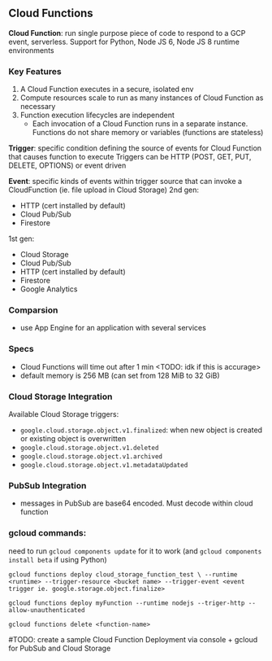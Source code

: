 ## Cloud Functions 
**Cloud Function**: run single purpose piece of code to respond to a GCP event, serverless. 
Support for Python, Node JS 6, Node JS 8 runtime environments 

### Key Features
1) A Cloud Function executes in a secure, isolated env 
2) Compute resources scale to run as many instances of Cloud Function as necessary 
3) Function execution lifecycles are independent 
    - Each invocation of a Cloud Function runs in a separate instance. Functions do not share memory or variables (functions are stateless)

**Trigger**: specific condition defining the source of events for Cloud Function that causes function to execute 
Triggers can be HTTP (POST, GET, PUT, DELETE, OPTIONS) or event driven 

**Event**: specific kinds of events within trigger source that can invoke a CloudFunction (ie. file upload in Cloud Storage) 
2nd gen: 
- HTTP (cert installed by default)
- Cloud Pub/Sub 
- Firestore

1st gen: 
- Cloud Storage 
- Cloud Pub/Sub 
- HTTP (cert installed by default)
- Firestore 
- Google Analytics 



### Comparsion 
- use App Engine for an application with several services 


### Specs 
- Cloud Functions will time out after 1 min <TODO: idk if this is accurage> 
- default memory is 256 MB (can set from 128 MiB to 32 GiB)

### Cloud Storage Integration 
Available Cloud Storage triggers: 
- `google.cloud.storage.object.v1.finalized`: when new object is created or existing object is overwritten 
- `google.cloud.storage.object.v1.deleted`
- `google.cloud.storage.object.v1.archived`
- `google.cloud.storage.object.v1.metadataUpdated`

### PubSub Integration 
- messages in PubSub are base64 encoded. Must decode within cloud function 


### gcloud commands: 

need to run `gcloud components update` for it to work (and `gcloud components install beta` if using Python)

`gcloud functions deploy cloud_storage_function_test \ --runtime <runtime> --trigger-resource <bucket name> --trigger-event <event trigger ie. google.storage.object.finalize>` 

`gcloud functions deploy myFunction --runtime nodejs --triger-http --allow-unauthenticated`

`gcloud functions delete <function-name>`

#TODO: create a sample Cloud Function Deployment via console + gcloud for PubSub and Cloud Storage 